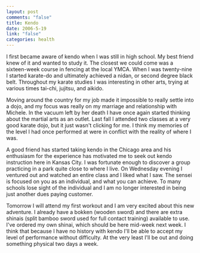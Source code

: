 ```yaml
--- 
layout: post
comments: "false"
title: Kendo
date: 2006-5-19
link: "false"
categories: health
---
```

I first became aware of kendo when I was still in high school. My best friend knew of it and wanted to study it. The closest we could come was a sixteen-week course in fencing at the local YMCA. When I was twenty-nine I started karate-do and ultimately achieved a nidan, or second degree black belt. Throughout my karate studies I was interesting in other arts, trying at various times tai-chi, jujitsu, and aikido.

Moving around the country for my job made it impossible to really settle into a dojo, and my focus was really on my marriage and relationship with Michele. In the vacuum left by her death I have once again started thinking about the martial arts as an outlet. Last fall I attended two classes at a very good karate dojo, but it just wasn't clicking for me. I think my memories of the level I had once performed at were in conflict with the reality of where I was.

A good friend has started taking kendo in the Chicago area and his enthusiasm for the experience has motivated me to seek out kendo instruction here in Kansas City. I was fortunate enough to discover a group practicing in a park quite close to where I live. On Wednesday evening I ventured out and watched an entire class and I liked what I saw. The sensei is focused on you as an individual, and what you can achieve. To many schools lose sight of the individual and I am no longer interested in being just another dues paying customer.

Tomorrow I will attend my first workout and I am very excited about this new adventure. I already have a bokken (wooden sword) and there are extra shinais (split bamboo sword used for full contact training) available to use. I've ordered my own shinai, which should be here mid-week next week. I think that because I have no history with kendo I'll be able to accept my level of performance without difficulty. At the very least I'll be out and doing something physical two days a week.
